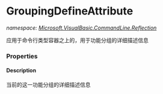﻿# GroupingDefineAttribute
_namespace: [Microsoft.VisualBasic.CommandLine.Reflection](./index.md)_

应用于命令行类型容器之上的，用于功能分组的详细描述信息




### Properties

#### Description
当前的这一功能分组的详细描述信息

